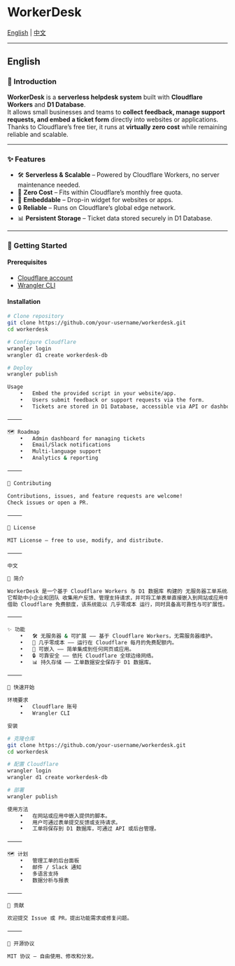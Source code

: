 # WorkerDesk

[English](#english) | [中文](#中文)

---

## English

### 📌 Introduction
**WorkerDesk** is a **serverless helpdesk system** built with **Cloudflare Workers** and **D1 Database**.  
It allows small businesses and teams to **collect feedback, manage support requests, and embed a ticket form** directly into websites or applications.  
Thanks to Cloudflare’s free tier, it runs at **virtually zero cost** while remaining reliable and scalable.

---

### ✨ Features
- 🛠️ **Serverless & Scalable** – Powered by Cloudflare Workers, no server maintenance needed.  
- 💸 **Zero Cost** – Fits within Cloudflare’s monthly free quota.  
- 🧩 **Embeddable** – Drop-in widget for websites or apps.  
- 🔒 **Reliable** – Runs on Cloudflare’s global edge network.  
- 📊 **Persistent Storage** – Ticket data stored securely in D1 Database.  

---

### 🚀 Getting Started

#### Prerequisites
- [Cloudflare account](https://dash.cloudflare.com/)  
- [Wrangler CLI](https://developers.cloudflare.com/workers/wrangler/)  

#### Installation
```bash
# Clone repository
git clone https://github.com/your-username/workerdesk.git
cd workerdesk

# Configure Cloudflare
wrangler login
wrangler d1 create workerdesk-db

# Deploy
wrangler publish

Usage
	•	Embed the provided script in your website/app.
	•	Users submit feedback or support requests via the form.
	•	Tickets are stored in D1 Database, accessible via API or dashboard.

⸻

🗺️ Roadmap
	•	Admin dashboard for managing tickets
	•	Email/Slack notifications
	•	Multi-language support
	•	Analytics & reporting

⸻

🤝 Contributing

Contributions, issues, and feature requests are welcome!
Check issues or open a PR.

⸻

📜 License

MIT License – free to use, modify, and distribute.

⸻

中文

📌 简介

WorkerDesk 是一个基于 Cloudflare Workers 与 D1 数据库 构建的 无服务器工单系统。
它帮助中小企业和团队 收集用户反馈、管理支持请求，并可将工单表单直接嵌入到网站或应用中。
借助 Cloudflare 免费额度，该系统能以 几乎零成本 运行，同时具备高可靠性与可扩展性。

⸻

✨ 功能
	•	🛠️ 无服务器 & 可扩展 —— 基于 Cloudflare Workers，无需服务器维护。
	•	💸 几乎零成本 —— 运行在 Cloudflare 每月的免费配额内。
	•	🧩 可嵌入 —— 简单集成到任何网页或应用。
	•	🔒 可靠安全 —— 依托 Cloudflare 全球边缘网络。
	•	📊 持久存储 —— 工单数据安全保存于 D1 数据库。

⸻

🚀 快速开始

环境要求
	•	Cloudflare 账号
	•	Wrangler CLI

安装

# 克隆仓库
git clone https://github.com/your-username/workerdesk.git
cd workerdesk

# 配置 Cloudflare
wrangler login
wrangler d1 create workerdesk-db

# 部署
wrangler publish

使用方法
	•	在网站或应用中嵌入提供的脚本。
	•	用户可通过表单提交反馈或支持请求。
	•	工单将保存到 D1 数据库，可通过 API 或后台管理。

⸻

🗺️ 计划
	•	管理工单的后台面板
	•	邮件 / Slack 通知
	•	多语言支持
	•	数据分析与报表

⸻

🤝 贡献

欢迎提交 Issue 或 PR，提出功能需求或修复问题。

⸻

📜 开源协议

MIT 协议 – 自由使用、修改和分发。
